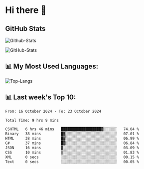 # Hi there 👋

## GitHub Stats
![Github-Stats](https://github-readme-stats-sigma-five.vercel.app/api?username=ltorson&show_icons=true&theme=radical&count_private=true&show=reviews,discussions_started,discussions_answered,prs_merged,prs_merged_percentage)

![GitHub-Stats](https://github-readme-stats.vercel.app/api/wakatime?username=LeeTorson&theme=synthwave&size_weight=0.5&count_weight=0.5&title_color=36F9F6&langs_count=10&count_private=true)

## 📊 My Most Used Languages:
![Top-Langs](https://github-readme-stats-sigma-five.vercel.app/api/top-langs/?username=LTorson&layout=compact&langs_count=10)


## 📊 Last week's Top 10:
<!--START_SECTION:waka-->

```txt
From: 16 October 2024 - To: 23 October 2024

Total Time: 9 hrs 9 mins

CSHTML   6 hrs 46 mins   ██████████████████▓░░░░░░   74.04 %
Binary   38 mins         █▓░░░░░░░░░░░░░░░░░░░░░░░   07.01 %
HTML     38 mins         █▓░░░░░░░░░░░░░░░░░░░░░░░   06.99 %
C#       37 mins         █▓░░░░░░░░░░░░░░░░░░░░░░░   06.84 %
JSON     16 mins         ▓░░░░░░░░░░░░░░░░░░░░░░░░   03.09 %
CSS      10 mins         ▒░░░░░░░░░░░░░░░░░░░░░░░░   01.83 %
XML      0 secs          ░░░░░░░░░░░░░░░░░░░░░░░░░   00.15 %
Text     0 secs          ░░░░░░░░░░░░░░░░░░░░░░░░░   00.05 %
```

<!--END_SECTION:waka-->

